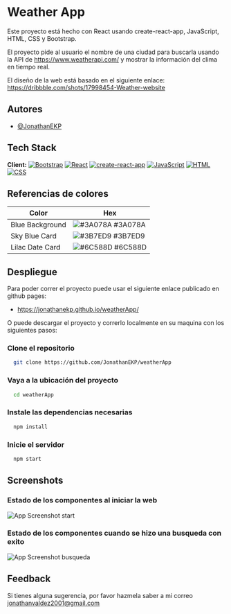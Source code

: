 
# Weather App

Este proyecto está hecho con React usando create-react-app, JavaScript, HTML, CSS y Bootstrap.

El proyecto pide al usuario el nombre de una ciudad para buscarla usando la API de https://www.weatherapi.com/ y mostrar la información del clima en tiempo real.

El diseño de la web está basado en el siguiente enlace: https://dribbble.com/shots/17998454-Weather-website



## Autores

- [@JonathanEKP](https://www.github.com/JonathanEKP)

## Tech Stack

**Client:** 
[![Bootstrap](./src/Assets/Icons/bootstrap.svg)](https://getbootstrap.com/)
[![React](./src/Assets/Icons/react.svg)](https://react.dev/)
[![create-react-app](./src/Assets/Icons/react.svg)](https://create-react-app.dev/)
[![JavaScript](./src/Assets/Icons/js.svg)](https://developer.mozilla.org/es/docs/Web/JavaScript)
[![HTML](./src/Assets/Icons/html.svg)](https://developer.mozilla.org/es/docs/Web/HTML)
[![CSS](./src/Assets/Icons/css.svg)](https://developer.mozilla.org/es/docs/Web/CSS)


## Referencias de colores

| Color             | Hex                                                                |
| ----------------- | ------------------------------------------------------------------ |
| Blue Background | ![#3A078A](https://via.placeholder.com/10/3A078A?text=+) #3A078A |
| Sky Blue Card | ![#3B7ED9](https://via.placeholder.com/10/3B7ED9?text=+) #3B7ED9 |
| Lilac Date Card | ![#6C588D](https://via.placeholder.com/10/6C588D?text=+) #6C588D |


## Despliegue

Para poder correr el proyecto puede usar el siguiente enlace publicado en github pages:
- https://jonathanekp.github.io/weatherApp/

O puede descargar el proyecto y correrlo localmente en su maquina con los siguientes pasos:

### Clone el repositorio

```bash
  git clone https://github.com/JonathanEKP/weatherApp
```

### Vaya a la ubicación del proyecto

```bash
  cd weatherApp
```

### Instale las dependencias necesarias

```bash
  npm install
```

### Inicie el servidor

```bash
  npm start
```



## Screenshots

### Estado de los componentes al iniciar la web
![App Screenshot start](./src/Assets/images/busqueda.PNG)

### Estado de los componentes cuando se hizo una busqueda con exito
![App Screenshot busqueda](./src/Assets/images/inicio.PNG)

## Feedback

Si tienes alguna sugerencia, por favor hazmela saber a mi correo jonathanvaldez2001@gmail.com
